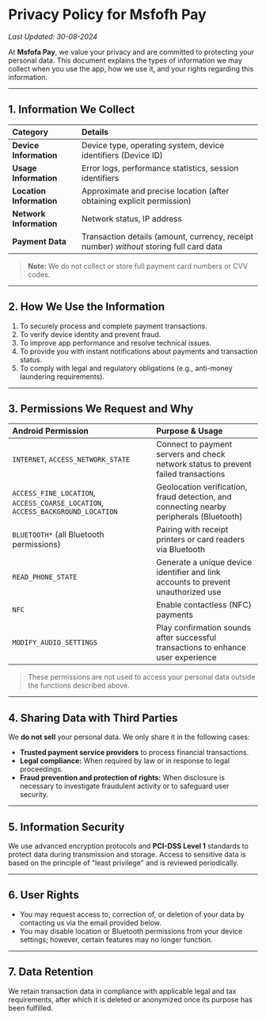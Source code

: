 
# Privacy Policy for **Msfofh Pay**

*Last Updated: 30-08-2024*

At **Msfofa Pay**, we value your privacy and are committed to protecting your personal data. This document explains the types of information we may collect when you use the app, how we use it, and your rights regarding this information.

---

## 1. Information We Collect

| Category                 | Details                                                                                 |
| :----------------------- | :-------------------------------------------------------------------------------------- |
| **Device Information**   | Device type, operating system, device identifiers (Device ID)                           |
| **Usage Information**    | Error logs, performance statistics, session identifiers                                 |
| **Location Information** | Approximate and precise location (after obtaining explicit permission)                  |
| **Network Information**  | Network status, IP address                                                              |
| **Payment Data**         | Transaction details (amount, currency, receipt number) *without* storing full card data |

> **Note:** We do not collect or store full payment card numbers or CVV codes.

---

## 2. How We Use the Information

1. To securely process and complete payment transactions.
2. To verify device identity and prevent fraud.
3. To improve app performance and resolve technical issues.
4. To provide you with instant notifications about payments and transaction status.
5. To comply with legal and regulatory obligations (e.g., anti-money laundering requirements).

---

## 3. Permissions We Request and Why

| Android Permission                                                             | Purpose & Usage                                                                          |
| :----------------------------------------------------------------------------- | :--------------------------------------------------------------------------------------- |
| `INTERNET`, `ACCESS_NETWORK_STATE`                                             | Connect to payment servers and check network status to prevent failed transactions       |
| `ACCESS_FINE_LOCATION`, `ACCESS_COARSE_LOCATION`, `ACCESS_BACKGROUND_LOCATION` | Geolocation verification, fraud detection, and connecting nearby peripherals (Bluetooth) |
| `BLUETOOTH*` (all Bluetooth permissions)                                       | Pairing with receipt printers or card readers via Bluetooth                              |
| `READ_PHONE_STATE`                                                             | Generate a unique device identifier and link accounts to prevent unauthorized use        |
| `NFC`                                                                          | Enable contactless (NFC) payments                                                        |
| `MODIFY_AUDIO_SETTINGS`                                                        | Play confirmation sounds after successful transactions to enhance user experience        |

> These permissions are not used to access your personal data outside the functions described above.

---

## 4. Sharing Data with Third Parties

We **do not sell** your personal data. We only share it in the following cases:

* **Trusted payment service providers** to process financial transactions.
* **Legal compliance:** When required by law or in response to legal proceedings.
* **Fraud prevention and protection of rights:** When disclosure is necessary to investigate fraudulent activity or to safeguard user security.

---

## 5. Information Security

We use advanced encryption protocols and **PCI-DSS Level 1** standards to protect data during transmission and storage. Access to sensitive data is based on the principle of "least privilege" and is reviewed periodically.

---

## 6. User Rights

* You may request access to, correction of, or deletion of your data by contacting us via the email provided below.
* You may disable location or Bluetooth permissions from your device settings; however, certain features may no longer function.

---

## 7. Data Retention

We retain transaction data in compliance with applicable legal and tax requirements, after which it is deleted or anonymized once its purpose has been fulfilled.
